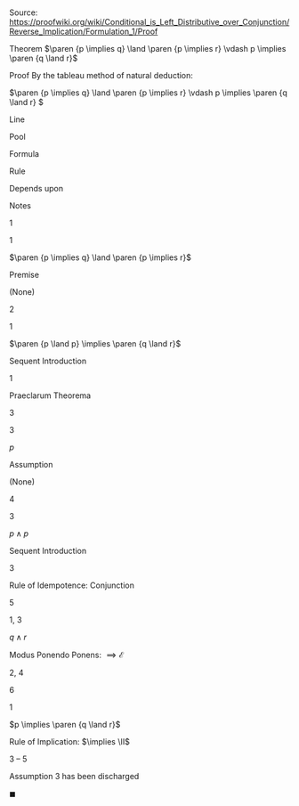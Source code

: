 # 

Source: https://proofwiki.org/wiki/Conditional_is_Left_Distributive_over_Conjunction/Reverse_Implication/Formulation_1/Proof

Theorem
$\paren {p \implies q} \land \paren {p \implies r} \vdash p \implies \paren {q \land r}$


Proof
By the tableau method of natural deduction:


$\paren {p \implies q} \land \paren {p \implies r} \vdash p \implies \paren {q \land r} $


Line


Pool

Formula

Rule

Depends upon

Notes


1


1

$\paren {p \implies q} \land \paren {p \implies r}$

Premise

(None)




2


1

$\paren {p \land p} \implies \paren {q \land r}$

Sequent Introduction

1

Praeclarum Theorema


3


3

$p$

Assumption

(None)




4


3

$p \land p$

Sequent Introduction

3

Rule of Idempotence: Conjunction


5


1, 3

$q \land r$

Modus Ponendo Ponens: $\implies \mathcal E$

2, 4




6


1

$p \implies \paren {q \land r}$

Rule of Implication: $\implies \II$

3 – 5

Assumption 3 has been discharged

$\blacksquare$





